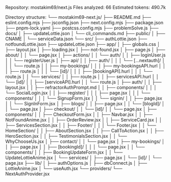 Repository: mostakim69/next.js
Files analyzed: 66
Estimated tokens: 490.7k

Directory structure:
└── mostakim69-next.js/
    ├── README.md
    ├── eslint.config.mjs
    ├── jsconfig.json
    ├── next.config.mjs
    ├── package.json
    ├── pnpm-lock.yaml
    ├── postcss.config.mjs
    ├── problemSolve.js
    ├── docs/
    │   ├── updateLottie.json
    │   └── cli_commands.md
    ├── public/
    │   ├── CNAME
    │   └── serviceData.json
    └── src/
        ├── authLottie.json
        ├── notfoundLottie.json
        ├── updateLottie.json
        ├── app/
        │   ├── globals.css
        │   ├── layout.jsx
        │   ├── loading.jsx
        │   ├── not-found.jsx
        │   ├── page.js
        │   ├── about/
        │   │   └── page.jsx
        │   ├── actions/
        │   │   └── auth/
        │   │       ├── loginUser.js
        │   │       └── registerUser.js
        │   ├── api/
        │   │   ├── auth/
        │   │   │   └── [...nextauth]/
        │   │   │       └── route.js
        │   │   ├── my-bookings/
        │   │   │   ├── my-bookingsAPI.hurl
        │   │   │   ├── route.js
        │   │   │   └── [id]/
        │   │   │       ├── [bookingAPI].hurl
        │   │   │       └── route.js
        │   │   └── services/
        │   │       ├── route.js
        │   │       ├── servicesAPI.hurl
        │   │       └── [id]/
        │   │           ├── [serviceAPI].hurl
        │   │           └── route.js
        │   ├── auth/
        │   │   ├── layout.jsx
        │   │   ├── refractorAuthPrompt.md
        │   │   ├── components/
        │   │   │   └── SocialLogin.jsx
        │   │   ├── register/
        │   │   │   ├── page.jsx
        │   │   │   └── components/
        │   │   │       └── SignupForm.jsx
        │   │   └── signin/
        │   │       ├── page.jsx
        │   │       └── SignInForm.jsx
        │   ├── blogs/
        │   │   ├── page.jsx
        │   │   └── [blogId]/
        │   │       └── page.jsx
        │   ├── checkout/
        │   │   └── [id]/
        │   │       └── page.jsx
        │   ├── components/
        │   │   ├── CheckoutForm.jsx
        │   │   ├── Navbar.jsx
        │   │   ├── NotFoundAnime.jsx
        │   │   ├── OrderReview.jsx
        │   │   ├── ServiceCard.jsx
        │   │   ├── ServicesSection.jsx
        │   │   ├── Footer/
        │   │   │   └── Footer.jsx
        │   │   └── HomeSection/
        │   │       ├── AboutSection.jsx
        │   │       ├── CallToAction.jsx
        │   │       ├── HeroSection.jsx
        │   │       ├── TestimonialsSection.jsx
        │   │       └── WhyChooseUs.jsx
        │   ├── contact/
        │   │   └── page.jsx
        │   ├── my-bookings/
        │   │   ├── page.jsx
        │   │   ├── [bookingId]/
        │   │   │   └── page.jsx
        │   │   └── components/
        │   │       ├── BookingUpdateForm.jsx
        │   │       └── UpdateLottieAnime.jsx
        │   └── services/
        │       ├── page.jsx
        │       └── [id]/
        │           └── page.jsx
        ├── lib/
        │   ├── authOptions.js
        │   ├── dbConnect.js
        │   ├── LottieAnime.jsx
        │   └── useAuth.jsx
        └── providers/
            └── NextAuthProvider.jsx
